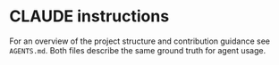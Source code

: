 # CLAUDE instructions

For an overview of the project structure and contribution guidance see
`AGENTS.md`. Both files describe the same ground truth for agent usage.
